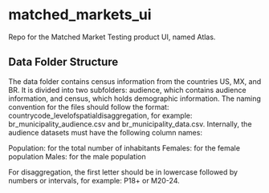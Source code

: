 # matched_markets_ui
Repo for the Matched Market Testing product UI, named Atlas.

## Data Folder Structure

The data folder contains census information from the countries US, MX, and BR. It is divided into two subfolders: audience, which contains audience information, and census, which holds demographic information. The naming convention for the files should follow the format: countrycode_levelofspatialdisaggregation, for example: br_municipality_audience.csv and br_municipality_data.csv.
Internally, the audience datasets must have the following column names:

Population: for the total number of inhabitants
Females: for the female population
Males: for the male population

For disaggregation, the first letter should be in lowercase followed by numbers or intervals, for example: P18+ or M20-24.
